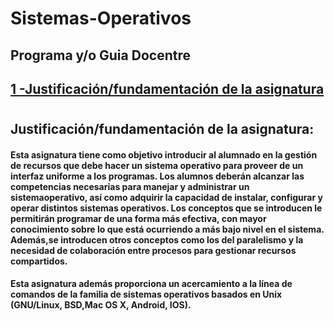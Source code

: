 # Sistemas-Operativos
## Programa y/o Guia Docentre
 ## [1 -Justificación/fundamentación de la asignatura](#justificacion)



#
## Justificación/fundamentación de la asignatura:<a name="justificacion"></a>
#### Esta asignatura tiene como objetivo introducir al alumnado en la gestión de recursos que debe hacer un sistema operativo para proveer de un interfaz uniforme a los programas. Los alumnos deberán alcanzar las competencias necesarias para manejar y administrar un sistemaoperativo, así como adquirir la capacidad de instalar, configurar y operar distintos sistemas operativos. Los conceptos que se introducen le permitirán programar de una forma más efectiva, con mayor conocimiento sobre lo que está ocurriendo a más bajo nivel en el sistema. Además,se introducen otros conceptos como los del paralelismo y la necesidad de colaboración entre procesos para gestionar recursos compartidos. 
#### Esta asignatura además proporciona un acercamiento a la línea de comandos de la familia de sistemas operativos basados en Unix (GNU/Linux, BSD,Mac OS X, Android, IOS). 
#

